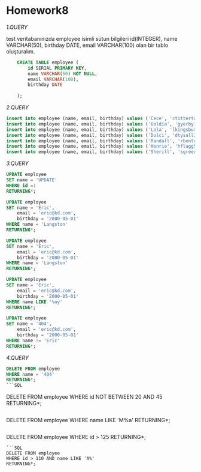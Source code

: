 # Homework8

*1.QUERY*

 test veritabanınızda employee isimli sütun bilgileri 
 id(INTEGER), name VARCHAR(50), birthday DATE, email VARCHAR(100) 
 olan bir tablo oluşturalım.
```SQL
    CREATE TABLE employee (
	    id SERIAL PRIMARY KEY,
	    name VARCHAR(50) NOT NULL,
	    email VARCHAR(100),
	    birthday DATE
	
    );
```

*2.QUERY*

```SQL
insert into employee (name, email, birthday) values ('Cece', 'ctitterton0@wsj.com', '2014-09-24');
insert into employee (name, email, birthday) values ('Goldia', 'gyerby1@wikimedia.org', '1987-08-24');
insert into employee (name, email, birthday) values ('Lela', 'lkingsbury2@bbc.co.uk', '1991-01-13');
insert into employee (name, email, birthday) values ('Dulci', 'dtysall3@aol.com', '2019-04-01');
insert into employee (name, email, birthday) values ('Randall', 'rbente4@skype.com', '1964-05-19');
insert into employee (name, email, birthday) values ('Henrie', 'hflagg5@skyrock.com', '1986-03-31');
insert into employee (name, email, birthday) values ('Sherill', 'sgreenland6@shareasale.com', '1988-02-05');
```


*3.QUERY*
```SQL
UPDATE employee
SET name = 'UPDATE'
WHERE id =1
RETURNING*;
```
```SQL
UPDATE employee
SET name = 'Eric',
    email = 'eric@kd.com',
    birthday = '2000-05-01'
WHERE name = 'Langston'
RETURNING*;
```
```SQL
UPDATE employee
SET name = 'Eric',
    email = 'eric@kd.com',
	birthday = '2000-05-01'
WHERE name = 'Langston'
RETURNING*;
```
```SQL
UPDATE employee
SET name = 'Eric',
    email = 'eric@kd.com',
	birthday = '2000-05-01'
WHERE name LIKE '%ny'
RETURNING*;
```
```SQL
UPDATE employee
SET name = '404',
    email = 'eric@kd.com',
	birthday = '2000-05-01'
WHERE name != 'Eric'
RETURNING*;
```

*4.QUERY*
```SQL
DELETE FROM employee
WHERE name = '404'
RETURNING*;
```SQL
```
DELETE FROM employee
WHERE id NOT BETWEEN 20 AND 45
RETURNING*;
```SQL
```
DELETE FROM employee
WHERE name LIKE 'M%a'
RETURNING*;
```SQL
```
DELETE FROM employee
WHERE id > 125
RETURNING*;
```
```SQL
DELETE FROM employee
WHERE id > 110 AND name LIKE 'A%'
RETURNING*;
```
